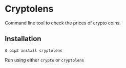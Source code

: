 # Cryptolens
Command line tool to check the prices of crypto coins.

## Installation

    $ pip3 install cryptolens

Run using either `crypto` or `cryptolens`

